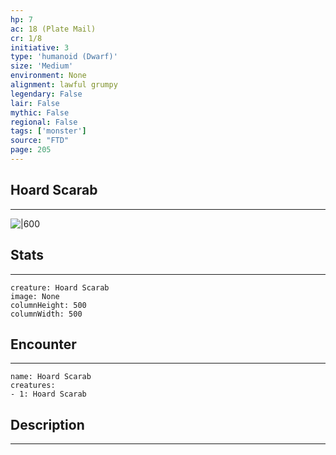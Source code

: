 ```yaml
---
hp: 7
ac: 18 (Plate Mail)
cr: 1/8
initiative: 3
type: 'humanoid (Dwarf)'    
size: 'Medium'
environment: None
alignment: lawful grumpy
legendary: False
lair: False
mythic: False
regional: False
tags: ['monster']
source: "FTD"
page: 205
---
```


## Hoard Scarab
---

![|600](D:/Program%20Files/5e.tools/img/bestiary/FTD/Hoard%20Scarab.webp)

## Stats
---

```statblock
creature: Hoard Scarab
image: None
columnHeight: 500
columnWidth: 500
```

## Encounter
---

```encounter-table
name: Hoard Scarab
creatures:
- 1: Hoard Scarab
```

## Description
---




